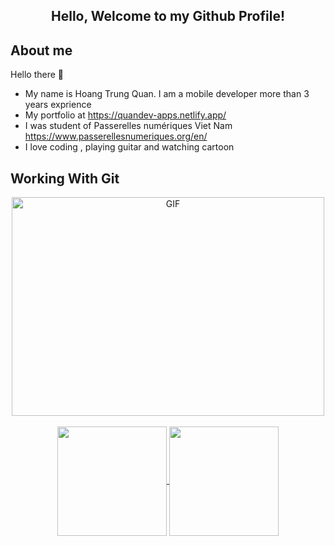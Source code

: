 <h2 align=center>  Hello, Welcome to my Github Profile!

## About me

Hello there 👋

-   My name is Hoang Trung Quan. I am a mobile developer more than 3 years exprience<br/>
-   My portfolio at https://quandev-apps.netlify.app/<br/>
-   I was student of Passerelles numériques Viet Nam https://www.passerellesnumeriques.org/en/<br/>
-   I love coding , playing guitar and watching cartoon <br/>

## Working With Git

<div align=center>
    <img align="center" alt="GIF" src="https://c.tenor.com/qJ5evVs-_uUAAAAC/coding.gif" width="500" height="350" />
   </div>
   <br/>
   <div align=center>
    <a href="https://github.com/trungquan2k">
     <img height=175 align="center" src="https://github-readme-stats.vercel.app/api?username=trungquan2k&show_icons=true&theme=gotham">
    </a>
    <a href="https://github.com/trungquan2k">
     <img height=175 align="center" src="https://github-readme-stats.vercel.app/api/top-langs/?username=trungquan2k&layout=compact&theme=gotham" />
    </a>
   </div>
<div align="center">
</details>
